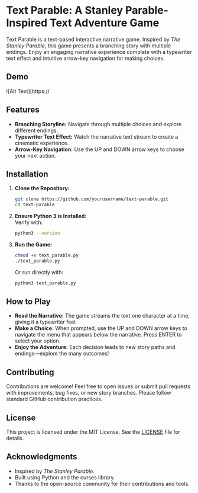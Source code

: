 # Text Parable: A Stanley Parable-Inspired Text Adventure Game

Text Parable is a text-based interactive narrative game. Inspired by *The Stanley Parable*, this game presents a branching story with multiple endings. Enjoy an engaging narrative experience complete with a typewriter text effect and intuitive arrow-key navigation for making choices.

## Demo
![Alt Text](https://

## Features

- **Branching Storyline:** Navigate through multiple choices and explore different endings.
- **Typewriter Text Effect:** Watch the narrative text stream to create a cinematic experience.
- **Arrow-Key Navigation:** Use the UP and DOWN arrow keys to choose your next action.

## Installation

1. **Clone the Repository:**
    ```bash
    git clone https://github.com/yourusername/text-parable.git
    cd text-parable
    ```

2. **Ensure Python 3 is Installed:**  
   Verify with:
    ```bash
    python3 --version
    ```
   
3. **Run the Game:**
    ```bash
    chmod +x text_parable.py
    ./text_parable.py
    ```
   Or run directly with:
    ```bash
    python3 text_parable.py
    ```

## How to Play

- **Read the Narrative:** The game streams the text one character at a time, giving it a typewriter feel.
- **Make a Choice:** When prompted, use the UP and DOWN arrow keys to navigate the menu that appears below the narrative. Press ENTER to select your option.
- **Enjoy the Adventure:** Each decision leads to new story paths and endings—explore the many outcomes!

## Contributing

Contributions are welcome! Feel free to open issues or submit pull requests with improvements, bug fixes, or new story branches. Please follow standard GitHub contribution practices.

## License

This project is licensed under the MIT License. See the [LICENSE](LICENSE) file for details.

## Acknowledgments

- Inspired by *The Stanley Parable*.
- Built using Python and the curses library.
- Thanks to the open-source community for their contributions and tools.
